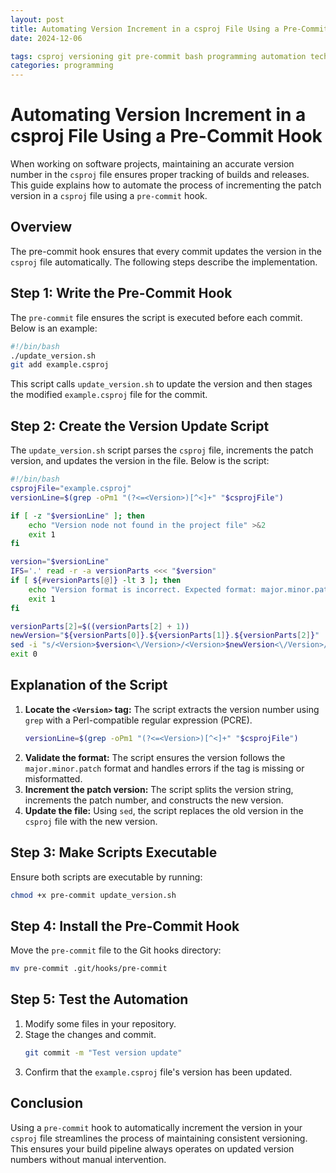 ```yaml
---
layout: post
title: Automating Version Increment in a csproj File Using a Pre-Commit Hook
date: 2024-12-06

tags: csproj versioning git pre-commit bash programming automation tech gpt-4o
categories: programming
---
```


# Automating Version Increment in a csproj File Using a Pre-Commit Hook

When working on software projects, maintaining an accurate version number in the `csproj` file ensures proper tracking of builds and releases. This guide explains how to automate the process of incrementing the patch version in a `csproj` file using a `pre-commit` hook.

## Overview
The pre-commit hook ensures that every commit updates the version in the `csproj` file automatically. The following steps describe the implementation.

## Step 1: Write the Pre-Commit Hook
The `pre-commit` file ensures the script is executed before each commit. Below is an example:

```bash
#!/bin/bash
./update_version.sh
git add example.csproj
```

This script calls `update_version.sh` to update the version and then stages the modified `example.csproj` file for the commit.

## Step 2: Create the Version Update Script
The `update_version.sh` script parses the `csproj` file, increments the patch version, and updates the version in the file. Below is the script:

```bash
#!/bin/bash
csprojFile="example.csproj"
versionLine=$(grep -oPm1 "(?<=<Version>)[^<]+" "$csprojFile")

if [ -z "$versionLine" ]; then
    echo "Version node not found in the project file" >&2
    exit 1
fi

version="$versionLine"
IFS='.' read -r -a versionParts <<< "$version"
if [ ${#versionParts[@]} -lt 3 ]; then
    echo "Version format is incorrect. Expected format: major.minor.patch" >&2
    exit 1
fi

versionParts[2]=$((versionParts[2] + 1))
newVersion="${versionParts[0]}.${versionParts[1]}.${versionParts[2]}"
sed -i "s/<Version>$version<\/Version>/<Version>$newVersion<\/Version>/" "$csprojFile"
exit 0
```

## Explanation of the Script
1. **Locate the `<Version>` tag:**
   The script extracts the version number using `grep` with a Perl-compatible regular expression (PCRE).
   ```bash
   versionLine=$(grep -oPm1 "(?<=<Version>)[^<]+" "$csprojFile")
   ```
2. **Validate the format:**
   The script ensures the version follows the `major.minor.patch` format and handles errors if the tag is missing or misformatted.
3. **Increment the patch version:**
   The script splits the version string, increments the patch number, and constructs the new version.
4. **Update the file:**
   Using `sed`, the script replaces the old version in the `csproj` file with the new version.

## Step 3: Make Scripts Executable
Ensure both scripts are executable by running:
```bash
chmod +x pre-commit update_version.sh
```

## Step 4: Install the Pre-Commit Hook
Move the `pre-commit` file to the Git hooks directory:
```bash
mv pre-commit .git/hooks/pre-commit
```

## Step 5: Test the Automation
1. Modify some files in your repository.
2. Stage the changes and commit.
   ```bash
   git commit -m "Test version update"
   ```
3. Confirm that the `example.csproj` file's version has been updated.

## Conclusion
Using a `pre-commit` hook to automatically increment the version in your `csproj` file streamlines the process of maintaining consistent versioning. This ensures your build pipeline always operates on updated version numbers without manual intervention.
